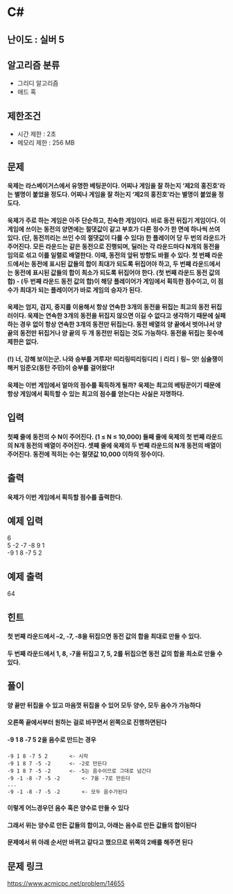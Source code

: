 # C#

## 난이도 : 실버 5

## 알고리즘 분류
  - 그리디 알고리즘
  - 애드 혹

## 제한조건
  - 시간 제한 : 2초
  - 메모리 제한 : 256 MB

## 문제
#### 욱제는 라스베이거스에서 유명한 베팅꾼이다. 어찌나 게임을 잘 하는지 ‘제2의 홍진호’라는 별명이 붙었을 정도다. 어찌나 게임을 잘 하는지 ‘제2의 홍진호’라는 별명이 붙었을 정도다.
#### 욱제가 주로 하는 게임은 아주 단순하고, 친숙한 게임이다. 바로 동전 뒤집기 게임이다. 이 게임에 쓰이는 동전의 양면에는 절댓값이 같고 부호가 다른 정수가 한 면에 하나씩 쓰여 있다. (단, 동전끼리는 쓰인 수의 절댓값이 다를 수 있다) 한 플레이어 당 두 번의 라운드가 주어진다. 모든 라운드는 같은 동전으로 진행되며, 딜러는 각 라운드마다 N개의 동전을 임의로 섞고 이를 일렬로 배열한다. 이때, 동전의 앞뒤 방향도 바뀔 수 있다. 첫 번째 라운드에서는 동전에 표시된 값들의 합이 최대가 되도록 뒤집어야 하고, 두 번째 라운드에서는 동전에 표시된 값들의 합이 최소가 되도록 뒤집어야 한다. (첫 번째 라운드 동전 값의 합) - (두 번째 라운드 동전 값의 합)이 해당 플레이어가 게임에서 획득한 점수이고, 이 점수가 최대가 되는 플레이어가 바로 게임의 승자가 된다.
#### 욱제는 엄지, 검지, 중지를 이용해서 항상 연속한 3개의 동전을 뒤집는 최고의 동전 뒤집러이다. 욱제는 연속한 3개의 동전을 뒤집지 않으면 이길 수 없다고 생각하기 때문에 실패하는 경우 없이 항상 연속한 3개의 동전만 뒤집는다. 동전 배열의 양 끝에서 벗어나서 양 끝의 동전만 뒤집거나 양 끝의 두 개 동전만 뒤집는 것도 가능하다. 동전을 뒤집는 횟수에 제한은 없다.
#### (!) 너, 강해 보이는군. 나와 승부를 겨루자! 띠리링띠리링디리ㅣ리리ㅣ링~ 앗! 심술쟁이 해커 임준오(동탄 주민)이 승부를 걸어왔다!
#### 욱제는 이번 게임에서 얼마의 점수를 획득하게 될까? 욱제는 최고의 베팅꾼이기 때문에 항상 게임에서 획득할 수 있는 최고의 점수를 얻는다는 사실은 자명하다.

## 입력
#### 첫째 줄에 동전의 수 N이 주어진다. (1 ≤ N ≤ 10,000) 둘째 줄에 욱제의 첫 번째 라운드의 N개 동전의 배열이 주어진다. 셋째 줄에 욱제의 두 번째 라운드의 N개 동전의 배열이 주어진다. 동전에 적히는 수는 절댓값 10,000 이하의 정수이다.

## 출력
#### 욱제가 이번 게임에서 획득할 점수를 출력한다.

## 예제 입력
6<br/>
5 -2 -7 -8 9 1<br/>
-9 1 8 -7 5 2<br/>

## 예제 출력
64<br/>

## 힌트
#### 첫 번째 라운드에서 –2, -7, -8을 뒤집으면 동전 값의 합을 최대로 만들 수 있다.
#### 두 번째 라운드에서 1, 8, -7을 뒤집고 7, 5, 2를 뒤집으면 동전 값의 합을 최소로 만들 수 있다.

## 풀이
#### 양 끝만 뒤집을 수 있고 마음껏 뒤집을 수 있어 모두 양수, 모두 음수가 가능하다
#### 오른쪽 끝에서부터 원하는 걸로 바꾸면서 왼쪽으로 진행하면된다
#### -9 1 8 -7 5 2을 음수로 만드는 경우
	-9 1 8 -7 5 2		<- 시작
	-9 1 8 7 -5 -2		<- -2로 만든다
	-9 1 8 7 -5 -2		<- -5는 음수이므로 그대로 넘긴다
	-9 -1 -8 -7 -5 -2		<- 7을 -7로 만든다
	...
	-9 -1 -8 -7 -5 -2		<- 모두 음수가된다
#### 이렇게 어느경우던 음수 혹은 양수로 만들 수 있다
#### 그래서 위는 양수로 만든 값들의 합이고, 아래는 음수로 만든 값들의 합이된다
#### 문제에서 위 아래 순서만 바뀌고 같다고 했으므로 위쪽의 2배를 해주면 된다

## 문제 링크
https://www.acmicpc.net/problem/14655